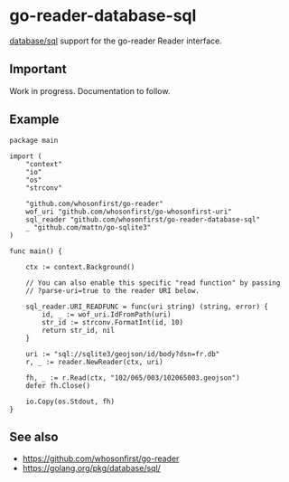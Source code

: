# go-reader-database-sql

[database/sql](https://golang.org/pkg/database/sql/) support for the go-reader Reader interface. 

## Important

Work in progress. Documentation to follow.

## Example

```
package main

import (
	"context"
	"io"
	"os"
	"strconv"

	"github.com/whosonfirst/go-reader"
	wof_uri "github.com/whosonfirst/go-whosonfirst-uri"	
	sql_reader "github.com/whosonfirst/go-reader-database-sql"
	_ "github.com/mattn/go-sqlite3"
)

func main() {
	
	ctx := context.Background()

	// You can also enable this specific "read function" by passing
	// ?parse-uri=true to the reader URI below.
	
	sql_reader.URI_READFUNC = func(uri string) (string, error) {
		id, _ := wof_uri.IdFromPath(uri)		
		str_id := strconv.FormatInt(id, 10)
		return str_id, nil
	}

	uri := "sql://sqlite3/geojson/id/body?dsn=fr.db"	
	r, _ := reader.NewReader(ctx, uri)

	fh, _ := r.Read(ctx, "102/065/003/102065003.geojson")
	defer fh.Close()
	
	io.Copy(os.Stdout, fh)		
}
```

## See also

* https://github.com/whosonfirst/go-reader
* https://golang.org/pkg/database/sql/
